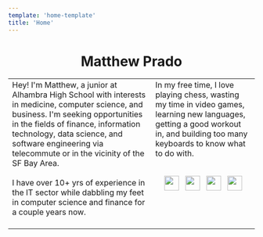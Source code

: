 ```yaml
---
template: 'home-template'
title: 'Home'
---
```


<h1 style="text-align: center;">Matthew Prado</h1>

<table style="border:none;">
    <tr>
        <td>Hey! I'm Matthew, a junior at Alhambra High School with interests in medicine, computer science, and business. I'm seeking opportunities in the fields of finance, information technology, data science, and software engineering via telecommute or in the vicinity of the SF Bay Area.<br><br>I have over 10+ yrs of experience in the IT sector while dabbling my feet in computer science and finance for a couple years now.<br><br></td>
        
<td style="vertical-align:top">In my free time, I love playing chess, wasting my time in video games, learning new languages, getting a good workout in, and building too many keyboards to know what to do with. <br><br>
<p align='center'>
<a href="https://www.linkedin.com/in/mapoztate/"><img height="30" src="https://user-images.githubusercontent.com/71365470/122693012-d4f14200-d1ec-11eb-8852-4bd223d3b41f.png"></a>&nbsp;&nbsp;
<a href="https://github.com/mapoztate"><img height="30" src="https://user-images.githubusercontent.com/71365470/122693123-4fba5d00-d1ed-11eb-9759-85e584827eb5.png"></a>&nbsp;&nbsp;
<a href="https://docs.google.com/document/d/1myOUMbFVjEmgFTFFFV1C9weSqX4TdTQyr8TmRVrVv5s/export?format=pdf&attachment=false"><img height="30" src="https://user-images.githubusercontent.com/71365470/123560227-db843a00-d755-11eb-845e-1606b2cdb2df.png"></a>&nbsp;&nbsp;
<a href="mailto:matthew.f.prado@valkyriepcs.com"><img height="30" src="https://user-images.githubusercontent.com/71365470/123560224-daeba380-d755-11eb-9adb-c5a3b9de2fb8.png"></a>
</p> </td>
    </tr>
</table>